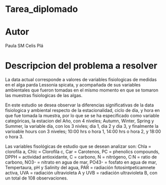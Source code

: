 # Tarea_diplomado

# Autor
Paula SM Celis Plá 

# Descripcion del problema a resolver 

La data actual corresponde a valores de variables fisiologicas de medidas en el alga parda Lessonia spicata, y acompañada de sus variables ambientales que fueron tomadas en el mismo momento en que se tomaron las muestras fisiologicas de las algas. 

En este estudio se desea observar la diferencias significativas de la data fisiologica y ambiental respecto de la estacionalidad, ciclo de dia, y hora en que fue tomada la muestra, por lo que se se ha especificado como variable categóricas, la estacion del Año, con 4 niveles; Autumn, Winter, Spring y Summer, la variable día, con los 3 nivles; dia 1, dia 2 y dia 3, y finalmente la varioable hours con 3 niveles; 10:00 hrs o hora 1, 14:00 hrs o hora 2, y 18:00 o hora 3.

Las variables fisológicas de estudio que se desean analizar son: Chla = clorofila a, Chlc = Clorofila c, Car = Carotenos, PC = phenolics compounds, DPPH = actividad antioxidante, C = carbono, N = nitrógeno, C:N = ratio de carbono, NO3- = nitrato en agua de mar, PO43- = fosfato en agua de mar, Tempertaura, pH y Salinity del agua, PAR = radiación fotosintpeticamnete activa, UVA = radiación ultravioleta A y UVB = radiación ultravioleta B, con un total de 108 observaciones.  



